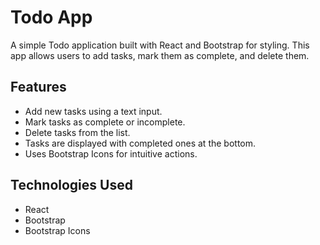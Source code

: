 # Todo App

A simple Todo application built with React and Bootstrap for styling. This app allows users to add tasks, mark them as complete, and delete them.

## Features

- Add new tasks using a text input.
- Mark tasks as complete or incomplete.
- Delete tasks from the list.
- Tasks are displayed with completed ones at the bottom.
- Uses Bootstrap Icons for intuitive actions.

## Technologies Used

- React
- Bootstrap
- Bootstrap Icons